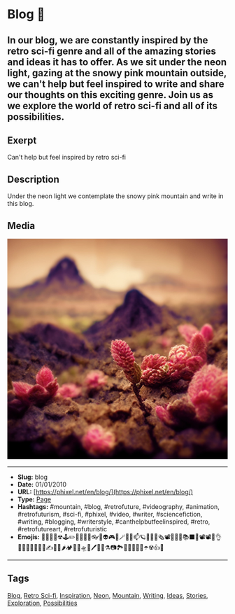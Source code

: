 # Blog 🚀
In our blog, we are constantly inspired by the retro sci-fi genre and all of the amazing stories and ideas it has to offer. As we sit under the neon light, gazing at the snowy pink mountain outside, we can't help but feel inspired to write and share our thoughts on this exciting genre. Join us as we explore the world of retro sci-fi and all of its possibilities.
------------
## Exerpt
Can't help but feel inspired by retro sci-fi
## Description
Under the neon light we contemplate the snowy pink mountain and write in this blog.
## Media
<img src="media/e332c5b6/landscape-of-pink-mountains-macro.jpg" loading="lazy">

------------
- **Slug:** blog
- **Date:** 01/01/2010
- **URL:** [https://phixel.net/en/blog/](https://phixel.net/en/blog/)
- **Type:** [Page](#page)
- **Hashtags:** #mountain, #blog, #retrofuture, #videography, #animation, #retrofuturism, #sci-fi, #phixel, #video, #writer, #sciencefiction, #writing, #blogging, #writerstyle, #canthelpbutfeelinspired, #retro, #retrofutureart, #retrofuturistic
- **Emojis:** 📢📃🔌🦄☢🕹️✏️🧪😎📄🐲👓🦉👽🎮📼🪄🤖🐇📫🪐👨‍🚀📰🗞️📽️🧫🦄🌌📚⬛🦼📽️📽💬👌👨🏼‍🐈‍🌀🔥📖📝✍️📒👾🌶️🏕️💾📓🛸🚀🖊️🧜🏿⚗️📷🏞️👱🏿‍♀️👺🔥☂️☢️👍🦾

------------
## Tags
[Blog](#blog), [Retro Sci-fi](#retro-sci-fi), [Inspiration](#inspiration), [Neon](#neon), [Mountain](#mountain), [Writing](#writing), [Ideas](#ideas), [Stories](#stories), [Exploration](#exploration), [Possibilities](#possibilities)
